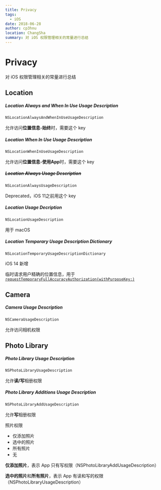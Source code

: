 ```yaml
---
title: Privacy
tags: 
  - iOS
date: 2018-06-28
author: cp3hnu
location: ChangSha
summary: 对 iOS 权限管理相关的常量进行总结
---
```

# Privacy

对 iOS 权限管理相关的常量进行总结

## Location

##### Location Always and When In Use Usage Description

```swift
NSLocationAlwaysAndWhenInUseUsageDescription
```

允许访问**位置信息-始终**时，需要这个 key

##### Location When In Use Usage Description

```swift
NSLocationWhenInUseUsageDescription
```

允许访问**位置信息-使用App**时，需要这个 key

##### ~~Location Always Usage Description~~

```swift
NSLocationAlwaysUsageDescription
```

Deprecated，iOS 11之前用这个 key

##### Location Usage Decription

```swift
NSLocationUsageDescription
```

用于 macOS

##### Location Temporary Usage Description Dictionary

```swift
NSLocationTemporaryUsageDescriptionDictionary
```

iOS 14 新增

临时请求用户精确的位置信息，用于 [`requestTemporaryFullAccuracyAuthorization(withPurposeKey:)`](https://developer.apple.com/documentation/corelocation/cllocationmanager/3600216-requesttemporaryfullaccuracyauth)

## Camera

#####  Camera Usage Description

```swift
NSCameraUsageDescription
```

允许访问相机权限

## Photo Library

##### Photo Library Usage Description

```swift
NSPhotoLibraryUsageDescription
```

允许**读/写**相册权限

##### Photo Library Additions Usage Description

```swift
NSPhotoLibraryAddUsageDescription
```

允许**写**相册权限

照片权限

- 仅添加照片
- 选中的照片
- 所有照片
- 无

**仅添加照片**，表示 App 只有写权限（NSPhotoLibraryAddUsageDescription）

**选中的照片**和**所有照片**，表示 App 有读和写的权限（NSPhotoLibraryUsageDescription）

